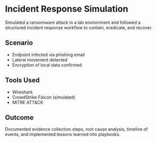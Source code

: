 # Incident Response Simulation

Simulated a ransomware attack in a lab environment and followed a structured incident response workflow to contain, eradicate, and recover.

## Scenario
- Endpoint infected via phishing email
- Lateral movement detected
- Encryption of local data confirmed

## Tools Used
- Wireshark
- CrowdStrike Falcon (simulated)
- MITRE ATT&CK

## Outcome
Documented evidence collection steps, root cause analysis, timeline of events, and implemented lessons learned into playbooks.
